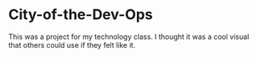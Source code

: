 # City-of-the-Dev-Ops
This was a project for my technology class. I thought it was a cool visual that others could use if they felt like it.
